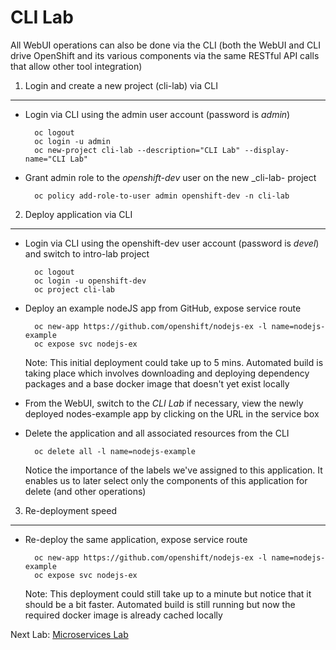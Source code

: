 CLI Lab
=======

  All WebUI operations can also be done via the CLI (both the WebUI and CLI drive OpenShift and its various components via the same RESTful API calls that allow other tool integration)

1) Login and create a new project (cli-lab) via CLI
----------------------------------------------------
- Login via CLI using the admin user account (password is _admin_)

		oc logout
		oc login -u admin
		oc new-project cli-lab --description="CLI Lab" --display-name="CLI Lab"

- Grant admin role to the _openshift-dev_ user on the new _cli-lab- project

		oc policy add-role-to-user admin openshift-dev -n cli-lab

2) Deploy application via CLI
-----------------------------
- Login via CLI using the openshift-dev user account (password is _devel_) and switch to intro-lab project

		oc logout
		oc login -u openshift-dev
		oc project cli-lab
	
- Deploy an example nodeJS app from GitHub, expose service route
	
        oc new-app https://github.com/openshift/nodejs-ex -l name=nodejs-example
        oc expose svc nodejs-ex

	Note: This initial deployment could take up to 5 mins. Automated build is taking place which involves downloading and deploying dependency packages and a base docker image that doesn't yet exist locally

- From the WebUI, switch to the _CLI Lab_ if necessary, view the newly deployed nodes-example app by clicking on the URL in the service box

- Delete the application and all associated resources from the CLI
	
        oc delete all -l name=nodejs-example

    Notice the importance of the labels we've assigned to this application. It enables us to later select only the components of this application for delete (and other operations)

3) Re-deployment speed
----------------------
- Re-deploy the same application, expose service route

        oc new-app https://github.com/openshift/nodejs-ex -l name=nodejs-example
        oc expose svc nodejs-ex
    
    Note: This deployment could still take up to a minute but notice that it should be a bit faster. Automated build is still running but now the required docker image is already cached locally

Next Lab: [Microservices Lab](microservices.md)
